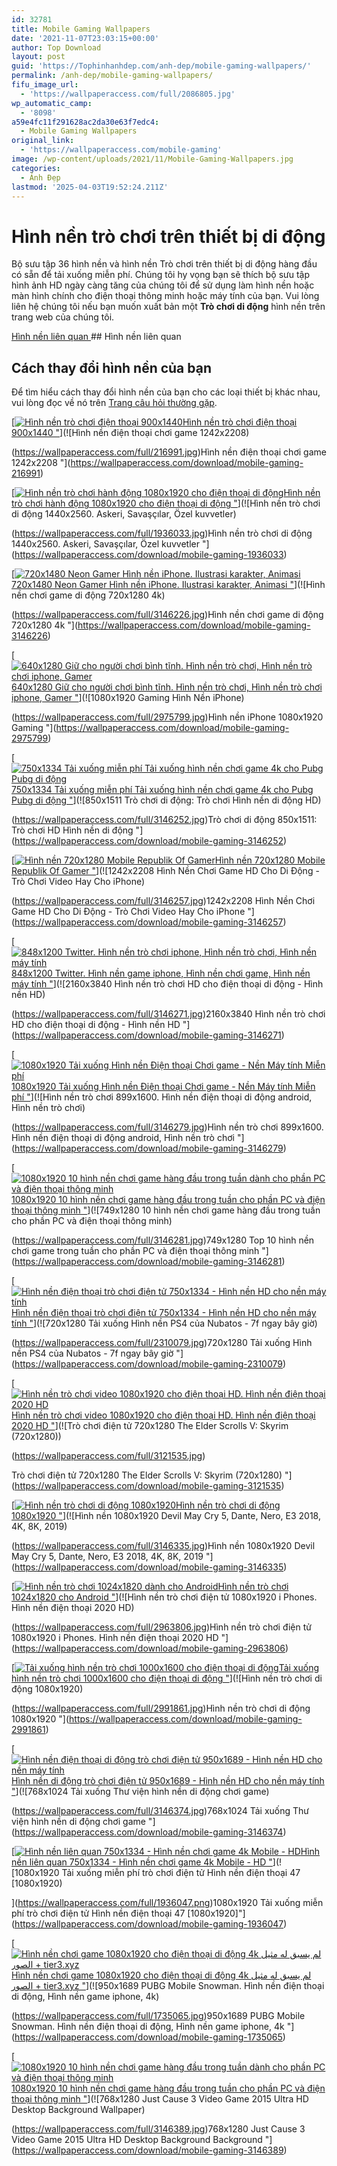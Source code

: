 ```yaml
---
id: 32781
title: Mobile Gaming Wallpapers
date: '2021-11-07T23:03:15+00:00'
author: Top Download
layout: post
guid: 'https://Tophinhanhdep.com/anh-dep/mobile-gaming-wallpapers/'
permalink: /anh-dep/mobile-gaming-wallpapers/
fifu_image_url:
  - 'https://wallpaperaccess.com/full/2086805.jpg'
wp_automatic_camp:
  - '8098'
a59e4fc11f291628ac2da30e63f7edc4:
  - Mobile Gaming Wallpapers
original_link:
  - 'https://wallpaperaccess.com/mobile-gaming'
image: /wp-content/uploads/2021/11/Mobile-Gaming-Wallpapers.jpg
categories:
  - Ảnh Đẹp
lastmod: '2025-04-03T19:52:24.211Z'
---
```

# Hình nền trò chơi trên thiết bị di động

Bộ sưu tập 36 hình nền và hình nền Trò chơi trên thiết bị di động hàng đầu có sẵn để tải xuống miễn phí. Chúng tôi hy vọng bạn sẽ thích bộ sưu tập hình ảnh HD ngày càng tăng của chúng tôi để sử dụng làm hình nền hoặc màn hình chính cho điện thoại thông minh hoặc máy tính của bạn. Vui lòng liên hệ chúng tôi nếu bạn muốn xuất bản một **Trò chơi di động** hình nền trên trang web của chúng tôi.

[Hình nền liên quan ](#related) ## Hình nền liên quan

## Cách thay đổi hình nền của bạn

Để tìm hiểu cách thay đổi hình nền của bạn cho các loại thiết bị khác nhau, vui lòng đọc về nó trên [Trang câu hỏi thường gặp](https://tophinhanhdep.com/faq/).

  
[[![Hình nền trò chơi điện thoại 900x1440](https://wallpaperaccess.com/full/2086805.jpg)Hình nền trò chơi điện thoại 900x1440 "](https://wallpaperaccess.com/download/mobile-gaming-2086805)](![Hình nền điện thoại chơi game 1242x2208)

(https://wallpaperaccess.com/full/216991.jpg)Hình nền điện thoại chơi game 1242x2208 "](https://wallpaperaccess.com/download/mobile-gaming-216991)

[[![Hình nền trò chơi hành động 1080x1920 cho điện thoại di động](https://wallpaperaccess.com/full/3146224.jpg)Hình nền trò chơi hành động 1080x1920 cho điện thoại di động "](https://wallpaperaccess.com/download/mobile-gaming-3146224)](![Hình nền trò chơi di động 1440x2560.  Askeri, Savaşçılar, Özel kuvvetler)

(https://wallpaperaccess.com/full/1936033.jpg)Hình nền trò chơi di động 1440x2560. Askeri, Savaşçılar, Özel kuvvetler "](https://wallpaperaccess.com/download/mobile-gaming-1936033)

[[![720x1480 Neon Gamer Hình nền iPhone.  Ilustrasi karakter, Animasi](https://wallpaperaccess.com/full/2196345.jpg)720x1480 Neon Gamer Hình nền iPhone. Ilustrasi karakter, Animasi "](https://wallpaperaccess.com/download/mobile-gaming-2196345)](![Hình nền chơi game di động 720x1280 4k)

(https://wallpaperaccess.com/full/3146226.jpg)Hình nền chơi game di động 720x1280 4k "](https://wallpaperaccess.com/download/mobile-gaming-3146226)

[[![640x1280 Giữ cho người chơi bình tĩnh.  Hình nền trò chơi, Hình nền trò chơi iphone, Gamer](https://wallpaperaccess.com/full/1512153.jpg)640x1280 Giữ cho người chơi bình tĩnh. Hình nền trò chơi, Hình nền trò chơi iphone, Gamer "](https://wallpaperaccess.com/download/mobile-gaming-1512153)](![1080x1920 Gaming Hình Nền iPhone)

(https://wallpaperaccess.com/full/2975799.jpg)Hình nền iPhone 1080x1920 Gaming "](https://wallpaperaccess.com/download/mobile-gaming-2975799)

[[![750x1334 Tải xuống miễn phí Tải xuống hình nền chơi game 4k cho Pubg Pubg di động](https://wallpaperaccess.com/full/3146229.jpg)750x1334 Tải xuống miễn phí Tải xuống hình nền chơi game 4k cho Pubg Pubg di động "](https://wallpaperaccess.com/download/mobile-gaming-3146229)](![850x1511 Trò chơi di động: Trò chơi Hình nền di động HD)

(https://wallpaperaccess.com/full/3146252.jpg)Trò chơi di động 850x1511: Trò chơi HD Hình nền di động "](https://wallpaperaccess.com/download/mobile-gaming-3146252)

[[![Hình nền 720x1280 Mobile Republik Of Gamer](https://wallpaperaccess.com/full/3146256.png)Hình nền 720x1280 Mobile Republik Of Gamer "](https://wallpaperaccess.com/download/mobile-gaming-3146256)](![1242x2208 Hình Nền Chơi Game HD Cho Di Động - Trò Chơi Video Hay Cho iPhone)

(https://wallpaperaccess.com/full/3146257.jpg)1242x2208 Hình Nền Chơi Game HD Cho Di Động - Trò Chơi Video Hay Cho iPhone "](https://wallpaperaccess.com/download/mobile-gaming-3146257)

[[![848x1200 Twitter.  Hình nền trò chơi iphone, Hình nền trò chơi, Hình nền máy tính](https://wallpaperaccess.com/full/1935979.jpg)848x1200 Twitter. Hình nền game iphone, Hình nền chơi game, Hình nền máy tính "](https://wallpaperaccess.com/download/mobile-gaming-1935979)](![2160x3840 Hình nền trò chơi HD cho điện thoại di động - Hình nền HD)

(https://wallpaperaccess.com/full/3146271.jpg)2160x3840 Hình nền trò chơi HD cho điện thoại di động - Hình nền HD "](https://wallpaperaccess.com/download/mobile-gaming-3146271)

[[![1080x1920 Tải xuống Hình nền Điện thoại Chơi game - Nền Máy tính Miễn phí](https://wallpaperaccess.com/full/520006.jpg)1080x1920 Tải xuống Hình nền Điện thoại Chơi game - Nền Máy tính Miễn phí "](https://wallpaperaccess.com/download/mobile-gaming-520006)](![Hình nền trò chơi 899x1600.  Hình nền điện thoại di động android, Hình nền trò chơi)

(https://wallpaperaccess.com/full/3146279.jpg)Hình nền trò chơi 899x1600. Hình nền điện thoại di động android, Hình nền trò chơi "](https://wallpaperaccess.com/download/mobile-gaming-3146279)

[[![1080x1920 10 hình nền chơi game hàng đầu trong tuần dành cho phần PC và điện thoại thông minh](https://wallpaperaccess.com/full/1936115.jpg)1080x1920 10 hình nền chơi game hàng đầu trong tuần cho phần PC và điện thoại thông minh "](https://wallpaperaccess.com/download/mobile-gaming-1936115)](![749x1280 10 hình nền chơi game hàng đầu trong tuần cho phần PC và điện thoại thông minh)

(https://wallpaperaccess.com/full/3146281.jpg)749x1280 Top 10 hình nền chơi game trong tuần cho phần PC và điện thoại thông minh "](https://wallpaperaccess.com/download/mobile-gaming-3146281)

[[![Hình nền điện thoại trò chơi điện tử 750x1334 - Hình nền HD cho nền máy tính](https://wallpaperaccess.com/full/288155.jpg)Hình nền điện thoại trò chơi điện tử 750x1334 - Hình nền HD cho nền máy tính "](https://wallpaperaccess.com/download/mobile-gaming-288155)](![720x1280 Tải xuống Hình nền PS4 của Nubatos - 7f️ ngay bây giờ)

(https://wallpaperaccess.com/full/2310079.jpg)720x1280 Tải xuống Hình nền PS4 của Nubatos - 7f️ ngay bây giờ "](https://wallpaperaccess.com/download/mobile-gaming-2310079)

[[![Hình nền trò chơi video 1080x1920 cho điện thoại HD.  Hình nền điện thoại 2020 HD](https://wallpaperaccess.com/full/2963722.jpg)Hình nền trò chơi video 1080x1920 cho điện thoại HD. Hình nền điện thoại 2020 HD "](https://wallpaperaccess.com/download/mobile-gaming-2963722)](![Trò chơi điện tử 720x1280 The Elder Scrolls V: Skyrim (720x1280))

(https://wallpaperaccess.com/full/3121535.jpg)

Trò chơi điện tử 720x1280 The Elder Scrolls V: Skyrim (720x1280) "](https://wallpaperaccess.com/download/mobile-gaming-3121535)

[[![Hình nền trò chơi di động 1080x1920](https://wallpaperaccess.com/full/2992011.jpg)Hình nền trò chơi di động 1080x1920 "](https://wallpaperaccess.com/download/mobile-gaming-2992011)](![Hình nền 1080x1920 Devil May Cry 5, Dante, Nero, E3 2018, 4K, 8K, 2019)

(https://wallpaperaccess.com/full/3146335.jpg)Hình nền 1080x1920 Devil May Cry 5, Dante, Nero, E3 2018, 4K, 8K, 2019 "](https://wallpaperaccess.com/download/mobile-gaming-3146335)

[[![Hình nền trò chơi 1024x1820 dành cho Android](https://wallpaperaccess.com/full/3146338.jpg)Hình nền trò chơi 1024x1820 cho Android "](https://wallpaperaccess.com/download/mobile-gaming-3146338)](![Hình nền trò chơi điện tử 1080x1920 i Phones.  Hình nền điện thoại 2020 HD)

(https://wallpaperaccess.com/full/2963806.jpg)Hình nền trò chơi điện tử 1080x1920 i Phones. Hình nền điện thoại 2020 HD "](https://wallpaperaccess.com/download/mobile-gaming-2963806)

[[![Tải xuống hình nền trò chơi 1000x1600 cho điện thoại di động](https://wallpaperaccess.com/full/3146346.jpg)Tải xuống hình nền trò chơi 1000x1600 cho điện thoại di động "](https://wallpaperaccess.com/download/mobile-gaming-3146346)](![Hình nền trò chơi di động 1080x1920)

(https://wallpaperaccess.com/full/2991861.jpg)Hình nền trò chơi di động 1080x1920 "](https://wallpaperaccess.com/download/mobile-gaming-2991861)

[[![Hình nền điện thoại di động trò chơi điện tử 950x1689 - Hình nền HD cho nền máy tính](https://wallpaperaccess.com/full/3121550.jpg)Hình nền di động trò chơi điện tử 950x1689 - Hình nền HD cho nền máy tính "](https://wallpaperaccess.com/download/mobile-gaming-3121550)](![768x1024 Tải xuống Thư viện hình nền di động chơi game)

(https://wallpaperaccess.com/full/3146374.jpg)768x1024 Tải xuống Thư viện hình nền di động chơi game "](https://wallpaperaccess.com/download/mobile-gaming-3146374)

[[![Hình nền liên quan 750x1334 - Hình nền chơi game 4k Mobile - HD](https://wallpaperaccess.com/full/3121488.jpg)Hình nền liên quan 750x1334 - Hình nền chơi game 4k Mobile - HD "](https://wallpaperaccess.com/download/mobile-gaming-3121488)](![1080x1920 Tải xuống miễn phí trò chơi điện tử Hình nền điện thoại 47 [1080x1920)

](https://wallpaperaccess.com/full/1936047.png)1080x1920 Tải xuống miễn phí trò chơi điện tử Hình nền điện thoại 47 \[1080x1920\]"](https://wallpaperaccess.com/download/mobile-gaming-1936047)

[[![Hình nền chơi game 1080x1920 cho điện thoại di động 4k لم يسبق له مثيل الصور + tier3.xyz](https://wallpaperaccess.com/full/3146382.jpg)Hình nền chơi game 1080x1920 cho điện thoại di động 4k لم يسبق له مثيل الصور + tier3.xyz "](https://wallpaperaccess.com/download/mobile-gaming-3146382)](![950x1689 PUBG Mobile Snowman.  Hình nền điện thoại di động, Hình nền game iphone, 4k)

(https://wallpaperaccess.com/full/1735065.jpg)950x1689 PUBG Mobile Snowman. Hình nền điện thoại di động, Hình nền game iphone, 4k "](https://wallpaperaccess.com/download/mobile-gaming-1735065)

[[![1080x1920 10 hình nền chơi game hàng đầu trong tuần dành cho phần PC và điện thoại thông minh](https://wallpaperaccess.com/full/1936122.jpg)1080x1920 10 hình nền chơi game hàng đầu trong tuần cho phần PC và điện thoại thông minh "](https://wallpaperaccess.com/download/mobile-gaming-1936122)](![768x1280 Just Cause 3 Video Game 2015 Ultra HD Desktop Background Wallpaper)

(https://wallpaperaccess.com/full/3146389.jpg)768x1280 Just Cause 3 Video Game 2015 Ultra HD Desktop Background Background "](https://wallpaperaccess.com/download/mobile-gaming-3146389)
